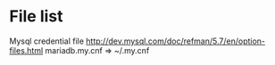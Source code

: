 
File list
=======================

Mysql credential file
http://dev.mysql.com/doc/refman/5.7/en/option-files.html
mariadb.my.cnf => ~/.my.cnf
